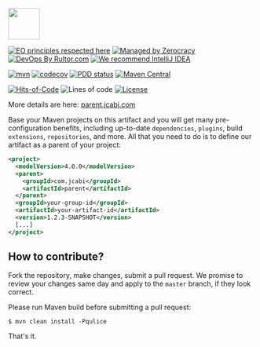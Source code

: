<img src="http://img.jcabi.com/logo-square.png" width="64px" height="64px" />

[![EO principles respected here](https://www.elegantobjects.org/badge.svg)](https://www.elegantobjects.org)
[![Managed by Zerocracy](https://www.0crat.com/badge/C3RUBL5H9.svg)](https://www.0crat.com/p/C3RUBL5H9)
[![DevOps By Rultor.com](http://www.rultor.com/b/jcabi/jcabi-parent)](http://www.rultor.com/p/jcabi/jcabi-parent)
[![We recommend IntelliJ IDEA](https://www.elegantobjects.org/intellij-idea.svg)](https://www.jetbrains.com/idea/)

[![mvn](https://github.com/jcabi/jcabi-parent/actions/workflows/mvn.yml/badge.svg)](https://github.com/jcabi/jcabi-parent/actions/workflows/mvn.yml)
[![codecov](https://codecov.io/gh/jcabi/jcabi-parent/branch/master/graph/badge.svg)](https://codecov.io/gh/jcabi/jcabi-parent)
[![PDD status](http://www.0pdd.com/svg?name=jcabi/jcabi-parent)](http://www.0pdd.com/p?name=jcabi/jcabi-parent)
[![Maven Central](https://maven-badges.herokuapp.com/maven-central/com.jcabi/parent/badge.svg)](https://maven-badges.herokuapp.com/maven-central/com.jcabi/parent)

[![Hits-of-Code](https://hitsofcode.com/github/jcabi/jcabi-parent)](https://hitsofcode.com/view/github/jcabi/jcabi-parent)
![Lines of code](https://img.shields.io/tokei/lines/github/jcabi/jcabi-parent)
[![License](https://img.shields.io/badge/license-MIT-green.svg)](https://github.com/jcabi/jcabi-parent/blob/master/LICENSE.txt)

More details are here: [parent.jcabi.com](https://parent.jcabi.com/index.html)

Base your Maven projects on this artifact and you will get
many pre-configuration benefits, including up-to-date
`dependencies`, `plugins`, build `extensions`,
`repositories`, and more. All that you need to do is to
define our artifact as a parent of your project:

```xml
<project>
  <modelVersion>4.0.0</modelVersion>
  <parent>
    <groupId>com.jcabi</groupId>
    <artifactId>parent</artifactId>
  </parent>
  <groupId>your-group-id</groupId>
  <artifactId>your-artifact-id</artifactId>
  <version>1.2.3-SNAPSHOT</version>
  [...]
</project>
```

## How to contribute?

Fork the repository, make changes, submit a pull request.
We promise to review your changes same day and apply to
the `master` branch, if they look correct.

Please run Maven build before submitting a pull request:

```
$ mvn clean install -Pqulice
```

That's it.
